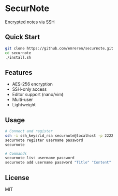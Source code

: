 # SecurNote

Encrypted notes via SSH

## Quick Start

```bash
git clone https://github.com/emreren/securnote.git
cd securnote
./install.sh
```

## Features

- AES-256 encryption
- SSH-only access
- Editor support (nano/vim)
- Multi-user
- Lightweight

## Usage

```bash
# Connect and register
ssh -i ssh_keys/id_rsa securnote@localhost -p 2222
securnote register username password
securnote

# Commands
securnote list username password
securnote add username password "Title" "Content"
```

## License

MIT
